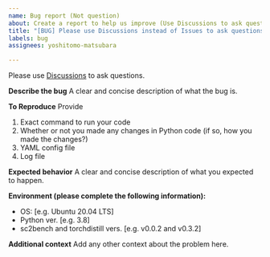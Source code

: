 ```yaml
---
name: Bug report (Not question)
about: Create a report to help us improve (Use Discussions to ask questions)
title: "[BUG] Please use Discussions instead of Issues to ask questions"
labels: bug
assignees: yoshitomo-matsubara

---
```


Please use [Discussions](https://github.com/yoshitomo-matsubara/sc2-benchmark/discussions) to ask questions.

**Describe the bug**
A clear and concise description of what the bug is.

**To Reproduce**
Provide
1. Exact command to run your code
2. Whether or not you made any changes in Python code (if so, how you made the changes?) 
3. YAML config file
4. Log file

**Expected behavior**
A clear and concise description of what you expected to happen.


**Environment (please complete the following information):**
 - OS: [e.g. Ubuntu 20.04 LTS]
 - Python ver. [e.g. 3.8]
 - sc2bench and torchdistill vers. [e.g. v0.0.2 and v0.3.2]


**Additional context**
Add any other context about the problem here.
